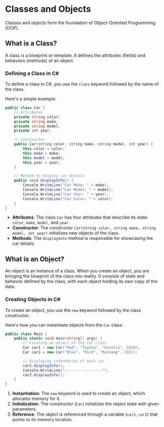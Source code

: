 # Classes and Objects

Classes and objects form the foundation of Object-Oriented Programming (OOP).

## What is a Class?

A class is a blueprint or template. It defines the attributes (fields) and behaviors (methods) of an object.

### Defining a Class in C#

To define a class in C#, you use the `class` keyword followed by the name of the class. 

Here's a simple example:

```csharp
public class Car {
    // Attributes
    private string color;
    private string make;
    private string model;
    private int year;

    // Constructor
    public Car(string color, string make, string model, int year) {
        this.color = color;
        this.make = make;
        this.model = model;
        this.year = year;
    }

    // Method to display car details
    public void displayInfo() {
        Console.WriteLine("Car Make: " + make);
        Console.WriteLine("Car Model: " + model);
        Console.WriteLine("Car Year: " + year);
        Console.WriteLine("Car Color: " + color);
    }
}
```
- **Attributes**: The class `Car` has four attributes that describe its state: `color`, `make`, `model`, and `year`.
- **Constructor**: The constructor `Car(string color, string make, string model, int year)` initializes new objects of the class.
- **Methods**: The `displayInfo` method is responsible for showcasing the car details.

## What is an Object?

An object is an instance of a class. When you create an object, you are bringing the blueprint of the class into reality. It consists of state and behavior defined by the class, with each object holding its own copy of the data.

### Creating Objects in C#

To create an object, you use the `new` keyword followed by the class constructor. 

Here's how you can instantiate objects from the `Car` class:

```csharp
public class Main {
    public static void main(string[] args) {
        // Creating an object of the Car class
        Car car1 = new Car("Red", "Toyota", "Corolla", 2020);
        Car car2 = new Car("Blue", "Ford", "Mustang", 2021);

        // Displaying information of each car
        car1.displayInfo();
        Console.WriteLine("-----------------");
        car2.displayInfo();
    }
}
```

1. **Instantiation**: The `new` keyword is used to create an object, which allocates memory for it.
2. **Initialization**: The constructor (`Car`) initializes the object state with given parameters.
3. **Reference**: The object is referenced through a variable (`car1`, `car2`) that points to its memory location.